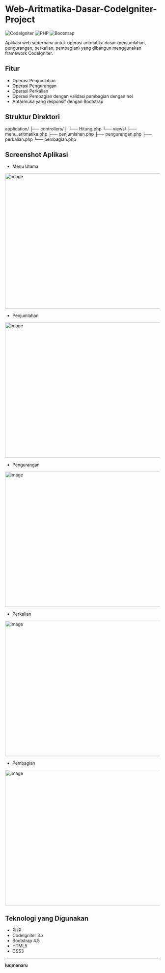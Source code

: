 # Web-Aritmatika-Dasar-CodeIgniter-Project

![CodeIgniter](https://img.shields.io/badge/CodeIgniter-3.x-orange.svg)
![PHP](https://img.shields.io/badge/PHP-7.x-blue.svg)
![Bootstrap](https://img.shields.io/badge/Bootstrap-4.5-purple.svg)

Aplikasi web sederhana untuk operasi aritmatika dasar (penjumlahan, pengurangan, perkalian, pembagian) yang dibangun menggunakan framework CodeIgniter.

## Fitur
- Operasi Penjumlahan
- Operasi Pengurangan
- Operasi Perkalian
- Operasi Pembagian dengan validasi pembagian dengan nol
- Antarmuka yang responsif dengan Bootstrap

## Struktur Direktori
application/ 
├── controllers/ 
│ └── Hitung.php 
└── views/ 
├── menu_aritmatika.php 
├── penjumlahan.php 
├── pengurangan.php 
├── perkalian.php 
└── pembagian.php 

## Screenshot Aplikasi
- Menu Utama
<img width="827" height="440" alt="image" src="https://github.com/user-attachments/assets/de205269-2ecb-4323-9f3f-4459b2a1d958" />

- Penjumlahan
<img width="827" height="440" alt="image" src="https://github.com/user-attachments/assets/a7093cf3-99ac-40c2-a503-e4f1f059864b" />

- Pengurangan
<img width="827" height="440" alt="image" src="https://github.com/user-attachments/assets/6c0b0312-7df2-45db-973a-1b887c349603" />

- Perkalian
<img width="827" height="440" alt="image" src="https://github.com/user-attachments/assets/77a1f772-2d12-4f7b-98eb-af387e1fdbd3" />

- Pembagian
<img width="827" height="440" alt="image" src="https://github.com/user-attachments/assets/c3597261-8f58-4d22-8d11-0b9323d735e9" />

## Teknologi yang Digunakan
- PHP
- CodeIgniter 3.x
- Bootstrap 4.5
- HTML5
- CSS3

---

**luqmanaru**
